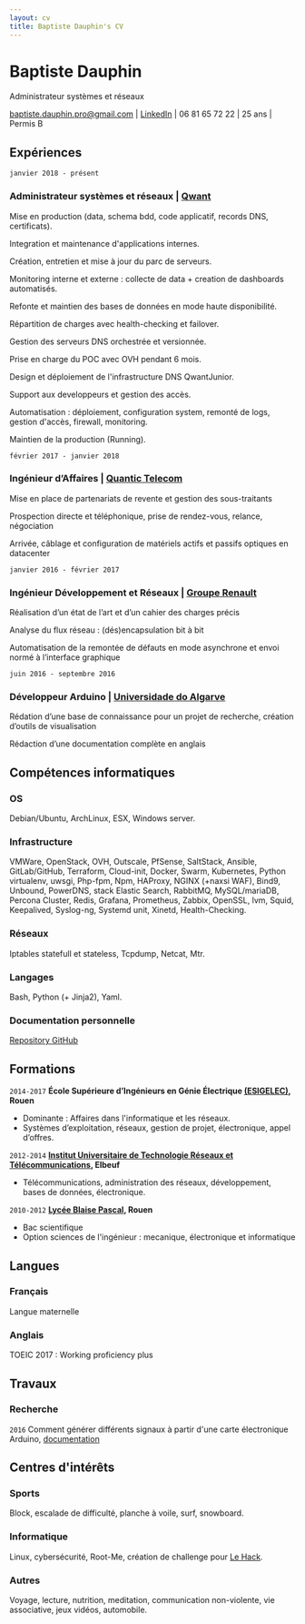```yaml
---
layout: cv
title: Baptiste Dauphin's CV
---
```

# Baptiste Dauphin
Administrateur systèmes et réseaux

<div id="webaddress">
<a href="mailto:baptiste.dauphin.pro@gmail.com">baptiste.dauphin.pro@gmail.com</a> | <a href="https://fr.linkedin.com/in/baptiste-dauphin">LinkedIn</a> |  06 81 65 72 22 | 25 ans | Permis B
</div>


## Expériences

`janvier 2018 - présent`
### __Administrateur systèmes et réseaux__ | [Qwant](https://www.qwant.com/)

Mise en production (data, schema bdd, code applicatif, records DNS, certificats).

Integration et maintenance d'applications internes.

Création, entretien et mise à jour du parc de serveurs.

Monitoring interne et externe : collecte de data + creation de dashboards automatisés.

Refonte et maintien des bases de données en mode haute disponibilité.

Répartition de charges avec health-checking et failover.

Gestion des serveurs DNS orchestrée et versionnée.

Prise en charge du POC avec OVH pendant 6 mois.

Design et déploiement de l'infrastructure DNS QwantJunior.

Support aux developpeurs et gestion des accès.

Automatisation : déploiement, configuration system, remonté de logs, gestion d'accès, firewall, monitoring.

Maintien de la production (Running).



`février 2017 - janvier 2018`
### __Ingénieur d’Affaires__ | [Quantic Telecom](https://www.quantic-telecom.net/)

Mise en place de partenariats de revente et gestion des sous-traitants

Prospection directe et téléphonique, prise de rendez-vous, relance, négociation

Arrivée, câblage et configuration de matériels actifs et passifs optiques en datacenter

`janvier 2016 - février 2017`
### __Ingénieur Développement et Réseaux__ | [Groupe Renault](https://group.renault.com/groupe/implantations/nos-implantations-industrielles/usine-cleon/)

Réalisation d’un état de l’art et d’un cahier des charges précis

Analyse du flux réseau : (dés)encapsulation bit à bit

Automatisation de la remontée de défauts en mode asynchrone et envoi normé à l’interface graphique

`juin 2016 - septembre 2016`
### __Développeur Arduino__ | [Universidade do Algarve](https://www.ualg.pt/pt)

Rédation d’une base de connaissance pour un projet de recherche, création d’outils de visualisation

Rédaction d’une documentation complète en anglais

## Compétences informatiques

### OS
Debian/Ubuntu, ArchLinux, ESX, Windows server.
### Infrastructure
VMWare, OpenStack, OVH, Outscale, PfSense, SaltStack, Ansible, GitLab/GitHub, Terraform, Cloud-init, Docker, Swarm, Kubernetes, Python virtualenv, uwsgi, Php-fpm, Npm, HAProxy, NGINX (+naxsi WAF), Bind9, Unbound, PowerDNS, stack Elastic Search, RabbitMQ, MySQL/mariaDB, Percona Cluster, Redis, Grafana, Prometheus, Zabbix, OpenSSL, lvm, Squid, Keepalived, Syslog-ng, Systemd unit, Xinetd, Health-Checking.
### Réseaux
Iptables statefull et stateless, Tcpdump, Netcat, Mtr.
### Langages
Bash, Python (+ Jinja2), Yaml.
### Documentation personnelle
[Repository GitHub](https://github.com/FataPlex/documentation)



## Formations

`2014-2017`
__École Supérieure d’Ingénieurs en Génie Électrique [(ESIGELEC)](http://www.esigelec.fr/fr), Rouen__

- Dominante : Affaires dans l'informatique et les réseaux.
- Systèmes d’exploitation, réseaux, gestion de projet, électronique, appel d’offres.

`2012-2014`
__[Institut Universitaire de Technologie Réseaux et Télécommunications](http://iutrouen.univ-rouen.fr/dut-reseaux-et-telecommunications-351515.kjsp), Elbeuf__

- Télécommunications, administration des réseaux, développement, bases de données, électronique.

`2010-2012`
__[Lycée Blaise Pascal](http://pascal-lyc.spip.ac-rouen.fr/), Rouen__

- Bac scientifique
- Option sciences de l'ingénieur : mecanique, électronique et informatique

## Langues

### Français
Langue maternelle

### Anglais
TOEIC 2017 : Working proficiency plus


## Travaux

### Recherche

`2016`
Comment générer différents signaux à partir d'une carte électronique Arduino, [documentation](https://drive.google.com/open?id=0B5wrnG1NJCSSQXNkTV9iaHdkamM)


## Centres d'intérêts

### Sports

Block, escalade de difficulté, planche à voile, surf, snowboard.

### Informatique

Linux, cybersécurité, Root-Me, création de challenge pour [Le Hack](https://lehack.org/fr#MORE).

### Autres

Voyage, lecture, nutrition, meditation, communication non-violente, vie associative, jeux vidéos, automobile.



<!-- ### Footer

Last updated: 24 janvier 2020 -->
